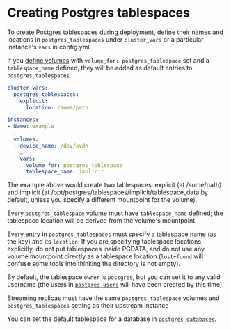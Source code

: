 # Creating Postgres tablespaces

To create Postgres tablespaces during deployment, define their names and
locations in `postgres_tablespaces` under `cluster_vars` or a particular
instance's `vars` in config.yml.

If you [define volumes](volumes.md) with
`volume_for: postgres_tablespace` set and a `tablespace_name` defined,
they will be added as default entries to `postgres_tablespaces`.

```yaml
cluster_vars:
  postgres_tablespaces:
    explicit:
      location: /some/path

instances:
- Name: example
  …
  volumes:
  - device_name: /dev/xvdh
    …
    vars:
      volume_for: postgres_tablespace
      tablespace_name: implicit
```

The example above would create two tablespaces: explicit (at /some/path)
and implicit (at /opt/postgres/tablespaces/implicit/tablespace_data by
default, unless you specify a different mountpoint for the volume).

Every `postgres_tablespace` volume must have `tablespace_name` defined;
the tablespace location will be derived from the volume's mountpoint.

Every entry in `postgres_tablespaces` must specify a tablespace name (as
the key) and its `location`. If you are specifying tablespace locations
explicitly, do not put tablespaces inside PGDATA, and do not use any
volume mountpoint directly as a tablespace location (`lost+found` will
confuse some tools into thinking the directory is not empty).

By default, the tablespace `owner` is `postgres`, but you can set it to
any valid username (the users in [`postgres_users`](postgres_users.md)
will have been created by this time).

Streaming replicas must have the same `postgres_tablespace` volumes and
`postgres_tablespaces` setting as their upstream instance

You can set the default tablespace for a database in
[`postgres_databases`](postgres_databases.md).
